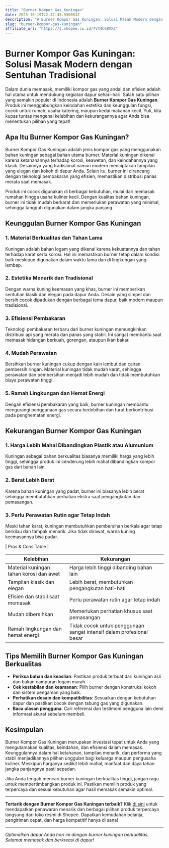 ```yaml
---
title: "Burner Kompor Gas Kuningan"
date: 2025-10-19T22:47:45.550063Z
description: "# Burner Kompor Gas Kuningan: Solusi Masak Modern dengan Sentuhan Tradisional..."
slug: "burner-kompor-gas-kuningan"
affiliate_url: "https://s.shopee.co.id/7V44C68VX2"
---
```

# Burner Kompor Gas Kuningan: Solusi Masak Modern dengan Sentuhan Tradisional

Dalam dunia memasak, memiliki kompor gas yang andal dan efisien adalah hal utama untuk mendukung kegiatan dapur sehari-hari. Salah satu pilihan yang semakin populer di Indonesia adalah **Burner Kompor Gas Kuningan**. Produk ini menggabungkan keindahan estetika dan keunggulan fungsi, cocok untuk rumah, usaha katering, maupun kedai makanan kecil. Yuk, kita kupas tuntas mengenai kelebihan dan kekurangannya agar Anda bisa menentukan pilihan yang tepat!

## Apa Itu Burner Kompor Gas Kuningan?

Burner Kompor Gas Kuningan adalah jenis kompor gas yang menggunakan bahan kuningan sebagai bahan utama burner. Material kuningan dikenal karena ketahanannya terhadap korosi, keawetan, dan keindahannya yang klasik. Desainnya yang tradisional namun modern menciptakan tampilan yang elegan dan kokoh di dapur Anda. Selain itu, burner ini dirancang dengan teknologi pembakaran yang efisien, memastikan distribusi panas merata saat memasak.

Produk ini cocok digunakan di berbagai kebutuhan, mulai dari memasak rumahan hingga usaha kuliner kecil. Dengan kualitas bahan kuningan, burner ini tidak mudah berkarat dan memerlukan perawatan yang minimal, sehingga tangguh digunakan dalam jangka panjang.

## Keunggulan Burner Kompor Gas Kuningan

### 1. Material Berkualitas dan Tahan Lama
Kuningan adalah bahan logam yang dikenal karena kekuatannya dan tahan terhadap karat serta korosi. Hal ini memastikan burner tetap dalam kondisi baik meskipun digunakan dalam waktu lama dan di lingkungan yang lembap.

### 2. Estetika Menarik dan Tradisional
Dengan warna kuning keemasan yang khas, burner ini memberikan sentuhan klasik dan elegan pada dapur Anda. Desain yang simpel dan bersih cocok dipadukan dengan berbagai tema dapur, baik modern maupun tradisional.

### 3. Efisiensi Pembakaran
Teknologi pembakaran terbaru dari burner kuningan memungkinkan distribusi api yang merata dan panas yang stabil. Ini sangat membantu saat memasak hidangan berkuah, gorengan, ataupun ikan bakar.

### 4. Mudah Perawatan
Bersihkan burner kuningan cukup dengan kain lembut dan cairan pembersih ringan. Material kuningan tidak mudah karat, sehingga perawatan dan pembersihan menjadi lebih mudah dan tidak membutuhkan biaya perawatan tinggi.

### 5. Ramah Lingkungan dan Hemat Energi
Dengan efisiensi pembakaran yang baik, burner kuningan membantu mengurangi penggunaan gas secara berlebihan dan turut berkontribusi pada penghematan energi.

## Kekurangan Burner Kompor Gas Kuningan

### 1. Harga Lebih Mahal Dibandingkan Plastik atau Alumunium
Kuningan sebagai bahan berkualitas biasanya memiliki harga yang lebih tinggi, sehingga produk ini cenderung lebih mahal dibandingkan kompor gas dari bahan lain.

### 2. Berat Lebih Berat
Karena bahan kuningan yang padat, burner ini biasanya lebih berat sehingga membutuhkan perhatian ekstra saat pengangkutan dan pemasangan.

### 3. Perlu Perawatan Rutin agar Tetap Indah
Meski tahan karat, kuningan membutuhkan pembersihan berkala agar tetap berkilau dan tampak menarik. Jika tidak dirawat, warna kuning keemasannya bisa pudar.

| Pros & Cons Table |

| **Kelebihan** | **Kekurangan** |
|----------------|----------------|
| Material kuningan tahan korosi dan awet | Harga lebih tinggi dibanding bahan lain |
| Tampilan klasik dan elegan | Lebih berat, membutuhkan pengangkutan hati-hati |
| Efisien dan stabil saat memasak | Perlu perawatan rutin agar tetap indah |
| Mudah dibersihkan | Memerlukan perhatian khusus saat pemasangan |
| Ramah lingkungan dan hemat energi | Tidak cocok untuk penggunaan sangat intensif dalam profesional besar |

## Tips Memilih Burner Kompor Gas Kuningan Berkualitas

- **Periksa bahan dan keaslian**: Pastikan produk terbuat dari kuningan asli dan bukan campuran logam murah.
- **Cek kestabilan dan keamanan**: Pilih burner dengan konstruksi kokoh dan sistem pengaman yang baik.
- **Perhatikan desain dan kompatibilitas**: Sesuaikan dengan kebutuhan dapur dan pastikan cocok dengan tabung gas yang digunakan.
- **Baca ulasan pengguna**: Cari referensi dan testimoni pengguna lain demi informasi akurat sebelum membeli.

## Kesimpulan

Burner Kompor Gas Kuningan merupakan investasi tepat untuk Anda yang mengutamakan kualitas, keindahan, dan efisiensi dalam memasak. Keunggulannya dalam hal ketahanan, tampilan menarik, dan performa yang stabil menjadikannya pilihan unggulan bagi keluarga maupun pengusaha kuliner. Meskipun harganya sedikit lebih mahal, manfaat dan daya tahan jangka panjangnya pasti sepadan.

Jika Anda tengah mencari burner kuningan berkualitas tinggi, jangan ragu untuk mempertimbangkan produk ini. Pastikan memilih produk yang terpercaya dan sesuai kebutuhan agar hasil memasak semakin optimal.

---

**Tertarik dengan Burner Kompor Gas Kuningan terbaik?** Klik [di sini](https://s.shopee.co.id/7V44C68VX2) untuk mendapatkan penawaran menarik dan berbagai pilihan produk terpercaya langsung dari toko resmi di Shopee. Dapatkan kemudahan belanja, pengiriman cepat, dan harga kompetitif hanya di sana!

---

*Optimalkan dapur Anda hari ini dengan burner kuningan berkualitas. Selamat memasak dan berkreasi di dapur!*